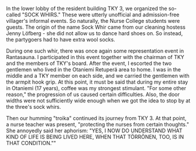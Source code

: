 
In the lower lobby of the resident building TKY 3, we organized the so-called "SOCK WHIRS." These were utterly unofficial and admission-free villager's informal events. So naturally, the Nurse College students were guests. The origin of the name Sock Whir came from our cleaning hostess Jenny Löfberg - she did not allow us to dance hard shoes on. So instead, the partygoers had to have extra wool socks.

During one such whir, there was once again some representation event in Rantasauna. I participated in this event together with the chairman of TKY and the members of TKY's board. After the event, I escorted the two gentlemen who lived in the Otaniemi Retuperä area to home. I was in the middle and a TKY member on each side, and we carried the gentlemen with the armpit hook grip. At this point, it must be said that during my entire stay in Otaniemi (17 years), coffee was my strongest stimulant. "For some other reason," the progression of us caused certain difficulties. Also, the door widths were not sufficiently wide enough when we got the idea to stop by at the three's sock whirs.

Then our humming "troika" continued its journey from TKY 3. At that point, a nurse teacher was present, "protecting the nurses from certain thoughts." She annoyedly said her aphorism: "YES, I NOW DO UNDERSTAND WHAT KIND OF LIFE IS BEING LIVED HERE, WHEN THAT TÖRRÖNEN, TOO, IS IN THAT CONDITION.""